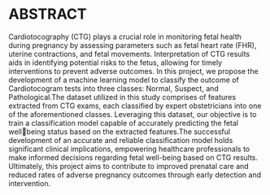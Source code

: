 # ABSTRACT
Cardiotocography (CTG) plays a crucial role in monitoring fetal health during pregnancy
by assessing parameters such as fetal heart rate (FHR), uterine contractions, and fetal
movements. Interpretation of CTG results aids in identifying potential risks to the fetus,
allowing for timely interventions to prevent adverse outcomes. In this project, we propose
the development of a machine learning model to classify the outcome of Cardiotocogram
tests into three classes: Normal, Suspect, and Pathological.The dataset utilized in this 
study comprises of features extracted from CTG exams, each classified by expert 
obstetricians into one of the aforementioned classes. Leveraging this dataset, our
objective is to train a classification model capable of accurately predicting the fetal wellbeing
status based on the extracted features.The successful development of an accurate 
and reliable classification model holds significant clinical implications, empowering 
healthcare professionals to make informed decisions regarding fetal well-being based on 
CTG results. Ultimately, this project aims to contribute to improved prenatal care and 
reduced rates of adverse pregnancy outcomes through early detection and intervention.
